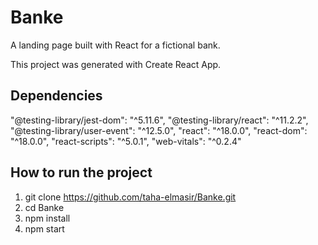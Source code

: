 # Banke
A landing page built with React for a fictional bank.

This project was generated with Create React App.

## Dependencies

 "@testing-library/jest-dom": "^5.11.6",
 "@testing-library/react": "^11.2.2",
 "@testing-library/user-event": "^12.5.0",
 "react": "^18.0.0",
 "react-dom": "^18.0.0",
 "react-scripts": "^5.0.1",
 "web-vitals": "^0.2.4"

## How to run the project

1. git clone https://github.com/taha-elmasir/Banke.git
2. cd Banke
3. npm install
4. npm start
